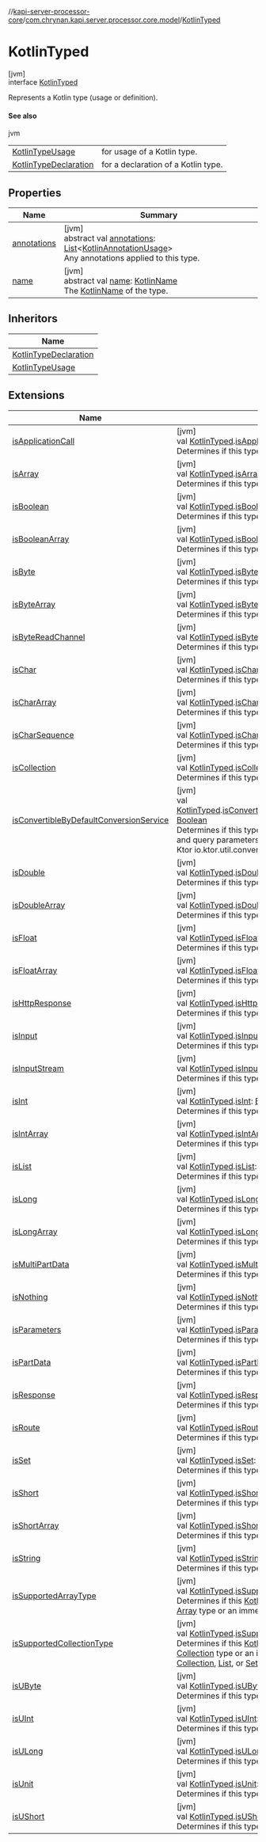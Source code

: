 //[kapi-server-processor-core](../../../index.md)/[com.chrynan.kapi.server.processor.core.model](../index.md)/[KotlinTyped](index.md)

# KotlinTyped

[jvm]\
interface [KotlinTyped](index.md)

Represents a Kotlin type (usage or definition).

#### See also

jvm

| | |
|---|---|
| [KotlinTypeUsage](../-kotlin-type-usage/index.md) | for usage of a Kotlin type. |
| [KotlinTypeDeclaration](../-kotlin-type-declaration/index.md) | for a declaration of a Kotlin type. |

## Properties

| Name | Summary |
|---|---|
| [annotations](annotations.md) | [jvm]<br>abstract val [annotations](annotations.md): [List](https://kotlinlang.org/api/latest/jvm/stdlib/kotlin.collections/-list/index.html)&lt;[KotlinAnnotationUsage](../-kotlin-annotation-usage/index.md)&gt;<br>Any annotations applied to this type. |
| [name](name.md) | [jvm]<br>abstract val [name](name.md): [KotlinName](../-kotlin-name/index.md)<br>The [KotlinName](../-kotlin-name/index.md) of the type. |

## Inheritors

| Name |
|---|
| [KotlinTypeDeclaration](../-kotlin-type-declaration/index.md) |
| [KotlinTypeUsage](../-kotlin-type-usage/index.md) |

## Extensions

| Name | Summary |
|---|---|
| [isApplicationCall](../is-application-call.md) | [jvm]<br>val [KotlinTyped](index.md).[isApplicationCall](../is-application-call.md): [Boolean](https://kotlinlang.org/api/latest/jvm/stdlib/kotlin/-boolean/index.html)<br>Determines if this type is a Ktor ApplicationCall. |
| [isArray](../is-array.md) | [jvm]<br>val [KotlinTyped](index.md).[isArray](../is-array.md): [Boolean](https://kotlinlang.org/api/latest/jvm/stdlib/kotlin/-boolean/index.html)<br>Determines if this type is a Kotlin Array. |
| [isBoolean](../is-boolean.md) | [jvm]<br>val [KotlinTyped](index.md).[isBoolean](../is-boolean.md): [Boolean](https://kotlinlang.org/api/latest/jvm/stdlib/kotlin/-boolean/index.html)<br>Determines if this type is a Kotlin Boolean. |
| [isBooleanArray](../is-boolean-array.md) | [jvm]<br>val [KotlinTyped](index.md).[isBooleanArray](../is-boolean-array.md): [Boolean](https://kotlinlang.org/api/latest/jvm/stdlib/kotlin/-boolean/index.html)<br>Determines if this type is a Kotlin [BooleanArray](https://kotlinlang.org/api/latest/jvm/stdlib/kotlin/-boolean-array/index.html). |
| [isByte](../is-byte.md) | [jvm]<br>val [KotlinTyped](index.md).[isByte](../is-byte.md): [Boolean](https://kotlinlang.org/api/latest/jvm/stdlib/kotlin/-boolean/index.html)<br>Determines if this type is a Kotlin Byte. |
| [isByteArray](../is-byte-array.md) | [jvm]<br>val [KotlinTyped](index.md).[isByteArray](../is-byte-array.md): [Boolean](https://kotlinlang.org/api/latest/jvm/stdlib/kotlin/-boolean/index.html)<br>Determines if this type is a Kotlin ByteArray. |
| [isByteReadChannel](../is-byte-read-channel.md) | [jvm]<br>val [KotlinTyped](index.md).[isByteReadChannel](../is-byte-read-channel.md): [Boolean](https://kotlinlang.org/api/latest/jvm/stdlib/kotlin/-boolean/index.html)<br>Determines if this type is a Ktor ByteReadChannel. |
| [isChar](../is-char.md) | [jvm]<br>val [KotlinTyped](index.md).[isChar](../is-char.md): [Boolean](https://kotlinlang.org/api/latest/jvm/stdlib/kotlin/-boolean/index.html)<br>Determines if this type is a Kotlin Char. |
| [isCharArray](../is-char-array.md) | [jvm]<br>val [KotlinTyped](index.md).[isCharArray](../is-char-array.md): [Boolean](https://kotlinlang.org/api/latest/jvm/stdlib/kotlin/-boolean/index.html)<br>Determines if this type is a Kotlin [CharArray](https://kotlinlang.org/api/latest/jvm/stdlib/kotlin/-char-array/index.html). |
| [isCharSequence](../is-char-sequence.md) | [jvm]<br>val [KotlinTyped](index.md).[isCharSequence](../is-char-sequence.md): [Boolean](https://kotlinlang.org/api/latest/jvm/stdlib/kotlin/-boolean/index.html)<br>Determines if this type is a Kotlin CharSequence. |
| [isCollection](../is-collection.md) | [jvm]<br>val [KotlinTyped](index.md).[isCollection](../is-collection.md): [Boolean](https://kotlinlang.org/api/latest/jvm/stdlib/kotlin/-boolean/index.html)<br>Determines if this type is a Kotlin Collection. |
| [isConvertibleByDefaultConversionService](../is-convertible-by-default-conversion-service.md) | [jvm]<br>val [KotlinTyped](index.md).[isConvertibleByDefaultConversionService](../is-convertible-by-default-conversion-service.md): [Boolean](https://kotlinlang.org/api/latest/jvm/stdlib/kotlin/-boolean/index.html)<br>Determines if this type can be converted from path and query parameters of an HTTP request using the Ktor io.ktor.util.converters.DefaultConversionService. |
| [isDouble](../is-double.md) | [jvm]<br>val [KotlinTyped](index.md).[isDouble](../is-double.md): [Boolean](https://kotlinlang.org/api/latest/jvm/stdlib/kotlin/-boolean/index.html)<br>Determines if this type is a Kotlin Double. |
| [isDoubleArray](../is-double-array.md) | [jvm]<br>val [KotlinTyped](index.md).[isDoubleArray](../is-double-array.md): [Boolean](https://kotlinlang.org/api/latest/jvm/stdlib/kotlin/-boolean/index.html)<br>Determines if this type is a Kotlin [DoubleArray](https://kotlinlang.org/api/latest/jvm/stdlib/kotlin/-double-array/index.html). |
| [isFloat](../is-float.md) | [jvm]<br>val [KotlinTyped](index.md).[isFloat](../is-float.md): [Boolean](https://kotlinlang.org/api/latest/jvm/stdlib/kotlin/-boolean/index.html)<br>Determines if this type is a Kotlin Float. |
| [isFloatArray](../is-float-array.md) | [jvm]<br>val [KotlinTyped](index.md).[isFloatArray](../is-float-array.md): [Boolean](https://kotlinlang.org/api/latest/jvm/stdlib/kotlin/-boolean/index.html)<br>Determines if this type is a Kotlin [FloatArray](https://kotlinlang.org/api/latest/jvm/stdlib/kotlin/-float-array/index.html). |
| [isHttpResponse](../is-http-response.md) | [jvm]<br>val [KotlinTyped](index.md).[isHttpResponse](../is-http-response.md): [Boolean](https://kotlinlang.org/api/latest/jvm/stdlib/kotlin/-boolean/index.html)<br>Determines if this type is a Ktor HttpResponse. |
| [isInput](../is-input.md) | [jvm]<br>val [KotlinTyped](index.md).[isInput](../is-input.md): [Boolean](https://kotlinlang.org/api/latest/jvm/stdlib/kotlin/-boolean/index.html)<br>Determines if this type is a Ktor Input. |
| [isInputStream](../is-input-stream.md) | [jvm]<br>val [KotlinTyped](index.md).[isInputStream](../is-input-stream.md): [Boolean](https://kotlinlang.org/api/latest/jvm/stdlib/kotlin/-boolean/index.html)<br>Determines if this type is a java.io.InputStream. |
| [isInt](../is-int.md) | [jvm]<br>val [KotlinTyped](index.md).[isInt](../is-int.md): [Boolean](https://kotlinlang.org/api/latest/jvm/stdlib/kotlin/-boolean/index.html)<br>Determines if this type is a Kotlin Int. |
| [isIntArray](../is-int-array.md) | [jvm]<br>val [KotlinTyped](index.md).[isIntArray](../is-int-array.md): [Boolean](https://kotlinlang.org/api/latest/jvm/stdlib/kotlin/-boolean/index.html)<br>Determines if this type is a Kotlin [IntArray](https://kotlinlang.org/api/latest/jvm/stdlib/kotlin/-int-array/index.html). |
| [isList](../is-list.md) | [jvm]<br>val [KotlinTyped](index.md).[isList](../is-list.md): [Boolean](https://kotlinlang.org/api/latest/jvm/stdlib/kotlin/-boolean/index.html)<br>Determines if this type is a Kotlin List. |
| [isLong](../is-long.md) | [jvm]<br>val [KotlinTyped](index.md).[isLong](../is-long.md): [Boolean](https://kotlinlang.org/api/latest/jvm/stdlib/kotlin/-boolean/index.html)<br>Determines if this type is a Kotlin Long. |
| [isLongArray](../is-long-array.md) | [jvm]<br>val [KotlinTyped](index.md).[isLongArray](../is-long-array.md): [Boolean](https://kotlinlang.org/api/latest/jvm/stdlib/kotlin/-boolean/index.html)<br>Determines if this type is a Kotlin [LongArray](https://kotlinlang.org/api/latest/jvm/stdlib/kotlin/-long-array/index.html). |
| [isMultiPartData](../is-multi-part-data.md) | [jvm]<br>val [KotlinTyped](index.md).[isMultiPartData](../is-multi-part-data.md): [Boolean](https://kotlinlang.org/api/latest/jvm/stdlib/kotlin/-boolean/index.html)<br>Determines if this type is a Ktor MultiPartData. |
| [isNothing](../is-nothing.md) | [jvm]<br>val [KotlinTyped](index.md).[isNothing](../is-nothing.md): [Boolean](https://kotlinlang.org/api/latest/jvm/stdlib/kotlin/-boolean/index.html)<br>Determines if this type is a Kotlin Nothing. |
| [isParameters](../is-parameters.md) | [jvm]<br>val [KotlinTyped](index.md).[isParameters](../is-parameters.md): [Boolean](https://kotlinlang.org/api/latest/jvm/stdlib/kotlin/-boolean/index.html)<br>Determines if this type is a Ktor Parameters. |
| [isPartData](../is-part-data.md) | [jvm]<br>val [KotlinTyped](index.md).[isPartData](../is-part-data.md): [Boolean](https://kotlinlang.org/api/latest/jvm/stdlib/kotlin/-boolean/index.html)<br>Determines if this type is a Ktor PartData. |
| [isResponse](../is-response.md) | [jvm]<br>val [KotlinTyped](index.md).[isResponse](../is-response.md): [Boolean](https://kotlinlang.org/api/latest/jvm/stdlib/kotlin/-boolean/index.html)<br>Determines if this type is a Kapi Response. |
| [isRoute](../is-route.md) | [jvm]<br>val [KotlinTyped](index.md).[isRoute](../is-route.md): [Boolean](https://kotlinlang.org/api/latest/jvm/stdlib/kotlin/-boolean/index.html)<br>Determines if this type is a Ktor Route. |
| [isSet](../is-set.md) | [jvm]<br>val [KotlinTyped](index.md).[isSet](../is-set.md): [Boolean](https://kotlinlang.org/api/latest/jvm/stdlib/kotlin/-boolean/index.html)<br>Determines if this type is a Kotlin Set. |
| [isShort](../is-short.md) | [jvm]<br>val [KotlinTyped](index.md).[isShort](../is-short.md): [Boolean](https://kotlinlang.org/api/latest/jvm/stdlib/kotlin/-boolean/index.html)<br>Determines if this type is a Kotlin Short. |
| [isShortArray](../is-short-array.md) | [jvm]<br>val [KotlinTyped](index.md).[isShortArray](../is-short-array.md): [Boolean](https://kotlinlang.org/api/latest/jvm/stdlib/kotlin/-boolean/index.html)<br>Determines if this type is a Kotlin [ShortArray](https://kotlinlang.org/api/latest/jvm/stdlib/kotlin/-short-array/index.html). |
| [isString](../is-string.md) | [jvm]<br>val [KotlinTyped](index.md).[isString](../is-string.md): [Boolean](https://kotlinlang.org/api/latest/jvm/stdlib/kotlin/-boolean/index.html)<br>Determines if this type is a Kotlin String. |
| [isSupportedArrayType](../is-supported-array-type.md) | [jvm]<br>val [KotlinTyped](index.md).[isSupportedArrayType](../is-supported-array-type.md): [Boolean](https://kotlinlang.org/api/latest/jvm/stdlib/kotlin/-boolean/index.html)<br>Determines if this [KotlinTyped](index.md) instance is a Kotlin [Array](https://kotlinlang.org/api/latest/jvm/stdlib/kotlin/-array/index.html) type or an immediate descendant of [Array](https://kotlinlang.org/api/latest/jvm/stdlib/kotlin/-array/index.html). |
| [isSupportedCollectionType](../is-supported-collection-type.md) | [jvm]<br>val [KotlinTyped](index.md).[isSupportedCollectionType](../is-supported-collection-type.md): [Boolean](https://kotlinlang.org/api/latest/jvm/stdlib/kotlin/-boolean/index.html)<br>Determines if this [KotlinTyped](index.md) instance is a Kotlin [Collection](https://kotlinlang.org/api/latest/jvm/stdlib/kotlin.collections/-collection/index.html) type or an immediate descendant of [Collection](https://kotlinlang.org/api/latest/jvm/stdlib/kotlin.collections/-collection/index.html), [List](https://kotlinlang.org/api/latest/jvm/stdlib/kotlin.collections/-list/index.html), or [Set](https://kotlinlang.org/api/latest/jvm/stdlib/kotlin.collections/-set/index.html) if that information is available. |
| [isUByte](../is-u-byte.md) | [jvm]<br>val [KotlinTyped](index.md).[isUByte](../is-u-byte.md): [Boolean](https://kotlinlang.org/api/latest/jvm/stdlib/kotlin/-boolean/index.html)<br>Determines if this type is a Kotlin UByte. |
| [isUInt](../is-u-int.md) | [jvm]<br>val [KotlinTyped](index.md).[isUInt](../is-u-int.md): [Boolean](https://kotlinlang.org/api/latest/jvm/stdlib/kotlin/-boolean/index.html)<br>Determines if this type is a Kotlin UInt. |
| [isULong](../is-u-long.md) | [jvm]<br>val [KotlinTyped](index.md).[isULong](../is-u-long.md): [Boolean](https://kotlinlang.org/api/latest/jvm/stdlib/kotlin/-boolean/index.html)<br>Determines if this type is a Kotlin ULong. |
| [isUnit](../is-unit.md) | [jvm]<br>val [KotlinTyped](index.md).[isUnit](../is-unit.md): [Boolean](https://kotlinlang.org/api/latest/jvm/stdlib/kotlin/-boolean/index.html)<br>Determines if this type is a Kotlin Unit. |
| [isUShort](../is-u-short.md) | [jvm]<br>val [KotlinTyped](index.md).[isUShort](../is-u-short.md): [Boolean](https://kotlinlang.org/api/latest/jvm/stdlib/kotlin/-boolean/index.html)<br>Determines if this type is a Kotlin UShort. |
